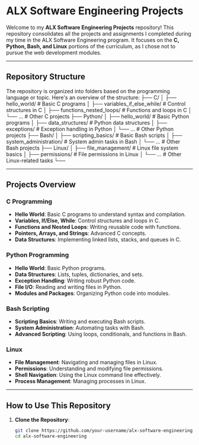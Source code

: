 # ALX Software Engineering Projects

Welcome to my **ALX Software Engineering Projects** repository! This repository consolidates all the projects and assignments I completed during my time in the ALX Software Engineering program. It focuses on the **C, Python, Bash, and Linux** portions of the curriculum, as I chose not to pursue the web development modules.

---

## Repository Structure

The repository is organized into folders based on the programming language or topic. Here's an overview of the structure:
├── C/
│ ├── hello_world/ # Basic C programs
│ ├── variables_if_else_while/ # Control structures in C
│ ├── functions_nested_loops/ # Functions and loops in C
│ └── ... # Other C projects
├── Python/
│ ├── hello_world/ # Basic Python programs
│ ├── data_structures/ # Python data structures
│ ├── exceptions/ # Exception handling in Python
│ └── ... # Other Python projects
├── Bash/
│ ├── scripting_basics/ # Basic Bash scripts
│ ├── system_administration/ # System admin tasks in Bash
│ └── ... # Other Bash projects
├── Linux/
│ ├── file_management/ # Linux file system basics
│ ├── permissions/ # File permissions in Linux
│ └── ... # Other Linux-related tasks
└──

---

## Projects Overview

### C Programming
- **Hello World**: Basic C programs to understand syntax and compilation.
- **Variables, If/Else, While**: Control structures and loops in C.
- **Functions and Nested Loops**: Writing reusable code with functions.
- **Pointers, Arrays, and Strings**: Advanced C concepts.
- **Data Structures**: Implementing linked lists, stacks, and queues in C.

### Python Programming
- **Hello World**: Basic Python programs.
- **Data Structures**: Lists, tuples, dictionaries, and sets.
- **Exception Handling**: Writing robust Python code.
- **File I/O**: Reading and writing files in Python.
- **Modules and Packages**: Organizing Python code into modules.

### Bash Scripting
- **Scripting Basics**: Writing and executing Bash scripts.
- **System Administration**: Automating tasks with Bash.
- **Advanced Scripting**: Using loops, conditionals, and functions in Bash.

### Linux
- **File Management**: Navigating and managing files in Linux.
- **Permissions**: Understanding and modifying file permissions.
- **Shell Navigation**: Using the Linux command line effectively.
- **Process Management**: Managing processes in Linux.

---

## How to Use This Repository

1. **Clone the Repository**:
   ```bash
   git clone https://github.com/your-username/alx-software-engineering.git
   cd alx-software-engineering
